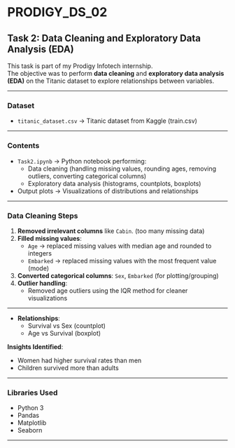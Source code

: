 # PRODIGY_DS_02

## Task 2: Data Cleaning and Exploratory Data Analysis (EDA)

This task is part of my Prodigy Infotech internship.  
The objective was to perform **data cleaning** and **exploratory data analysis (EDA)** on the Titanic dataset to explore relationships between variables.

---

### Dataset
- `titanic_dataset.csv` → Titanic dataset from Kaggle (train.csv)

---

### Contents
- `Task2.ipynb` → Python notebook performing:
  - Data cleaning (handling missing values, rounding ages, removing outliers, converting categorical columns)
  - Exploratory data analysis (histograms, countplots, boxplots)
- Output plots → Visualizations of distributions and relationships

---

### Data Cleaning Steps
1. **Removed irrelevant columns** like `Cabin`. (too many missing data)
2. **Filled missing values**:
   - `Age` → replaced missing values with median age and rounded to integers  
   - `Embarked` → replaced missing values with the most frequent value (mode)  
3. **Converted categorical columns**: `Sex`, `Embarked` (for plotting/grouping)  
4. **Outlier handling**:
   - Removed age outliers using the IQR method for cleaner visualizations 
---

- **Relationships**:
  - Survival vs Sex (countplot)  
  - Age vs Survival (boxplot)   

**Insights Identified**:
- Women had higher survival rates than men  
- Children survived more than adults   
---

### Libraries Used
- Python 3  
- Pandas  
- Matplotlib  
- Seaborn  

---

